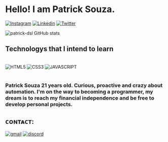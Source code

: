 # Hello! I am Patrick Souza.
[![Instagram](https://img.shields.io/badge/Instagram-E4405F?style=for-the-badge&logo=instagram&logoColor=white)](https://www.instagram.com/patrick.dsl/)
[![Linkedin](https://img.shields.io/badge/LinkedIn-0077B5?style=for-the-badge&logo=linkedin&logoColor=white)](https://www.linkedin.com/in/patrick-souza-7761a8257/)
[![Twitter](https://img.shields.io/badge/Twitter-1DA1F2?style=for-the-badge&logo=twitter&logoColor=white)](https://mobile.twitter.com/nectarvlr)

![patrick-dsl GitHub stats](https://github-readme-stats.vercel.app/api?username=patrick-dsl&show_icons=true&theme=dracula)

## Technologys that I intend to learn

<div style="display: inline_block"><br/>
<img align=center src="https://img.shields.io/badge/HTML5-E34F26?style=for-the-badge&logo=html5&logoColor=white" alt="HTML5">
<img align=center src="https://img.shields.io/badge/CSS3-1572B6?style=for-the-badge&logo=css3&logoColor=white" alt="CSS3">
<img align=center src="https://img.shields.io/badge/JavaScript-323330?style=for-the-badge&logo=javascript&logoColor=F7DF1E" alt="JAVASCRIPT">
</div>

<br/>

### Patrick Souza 21 years old. Curious, proactive and crazy about automation. I'm on the way to becoming a programmer, my dream is to reach my financial independence and be free to develop personal projects.

## ᴄᴏɴᴛᴀᴄᴛ:

[![gmail](https://img.shields.io/badge/Gmail-D14836?style=for-the-badge&logo=gmail&logoColor=white)](patrickdomingos.pe@gmail.com)
[![discord](https://img.shields.io/badge/Discord-7289DA?style=for-the-badge&logo=discord&logoColor=white)](https://discord.gg/yuAcu7nYqt)
